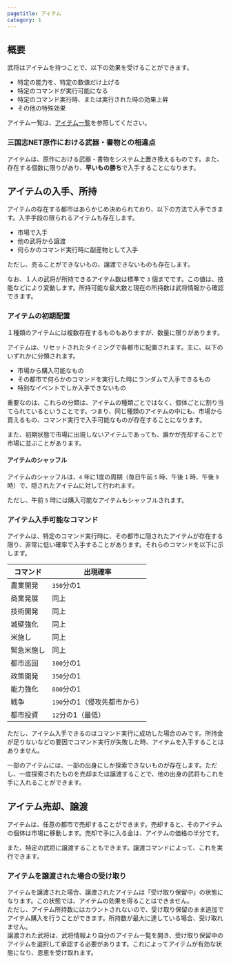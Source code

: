 ```yaml
---
pagetitle: アイテム
category: 1
---
```


## 概要

武将はアイテムを持つことで、以下の効果を受けることができます。

* 特定の能力を、特定の数値だけ上げる
* 特定のコマンドが実行可能になる
* 特定のコマンド実行時、または実行された時の効果上昇
* その他の特殊効果

アイテム一覧は、[アイテム一覧](bas-items.html)を参照してください。

### 三国志NET原作における武器・書物との相違点

アイテムは、原作における武器・書物をシステム上置き換えるものです。また、存在する個数に限りがあり、**早いもの勝ち**で入手することになります。

## アイテムの入手、所持

アイテムの存在する都市はあらかじめ決められており、以下の方法で入手できます。入手手段の限られるアイテムも存在します。

* 市場で入手
* 他の武将から譲渡
* 何らかのコマンド実行時に副産物として入手

ただし、売ることができないもの、譲渡できないものも存在します。

なお、１人の武将が所持できるアイテム数は標準で `3` 個までです。この値は、技能などにより変動します。所持可能な最大数と現在の所持数は武将情報から確認できます。

### アイテムの初期配置

１種類のアイテムには複数存在するものもありますが、数量に限りがあります。

アイテムは、リセットされたタイミングで各都市に配置されます。主に、以下のいずれかに分類されます。

* 市場から購入可能なもの
* その都市で何らかのコマンドを実行した時にランダムで入手できるもの
* 特別なイベントでしか入手できないもの

重要なのは、これらの分類は、アイテムの種類ごとではなく、個体ごとに割り当てられているということです。つまり、同じ種類のアイテムの中にも、市場から買えるもの、コマンド実行で入手可能なものが存在することになります。

また、初期状態で市場に出現しないアイテムであっても、誰かが売却することで市場に並ぶことがあります。

#### アイテムのシャッフル

アイテムのシャッフルは、`4` 年に1度の周期（毎日午前 `5` 時、午後 `1` 時、午後 `9` 時）で、隠されたアイテムに対して行われます。

ただし、午前 `5` 時には購入可能なアイテムもシャッフルされます。

### アイテム入手可能なコマンド

アイテムは、特定のコマンド実行時に、その都市に隠されたアイテムが存在する限り、非常に低い確率で入手することがあります。それらのコマンドを以下に示します。

| コマンド | 出現確率 |
| -- | -- |
| 農業開発 | `350`分の1 |
| 商業発展 | 同上 |
| 技術開発 | 同上 |
| 城壁強化 | 同上 |
| 米施し | 同上 |
| 緊急米施し | 同上 |
| 都市巡回 | `300`分の1 |
| 政策開発 | `350`分の1 |
| 能力強化 | `800`分の1 |
| 戦争 | `190`分の1（侵攻先都市から） |
| 都市投資 | `12`分の1（最低） |

ただし、アイテム入手できるのはコマンド実行に成功した場合のみです。所持金が足りないなどの要因でコマンド実行が失敗した時、アイテムを入手することはありません。

一部のアイテムには、一部の出身にしか探索できないものが存在します。ただし、一度探索されたものを売却または譲渡することで、他の出身の武将もこれを手に入れることができます。

## アイテム売却、譲渡

アイテムは、任意の都市で売却することができます。売却すると、そのアイテムの個体は市場に移動します。売却で手に入る金は、アイテムの価格の半分です。

また、特定の武将に譲渡することもできます。譲渡コマンドによって、これを実行できます。

### アイテムを譲渡された場合の受け取り

アイテムを譲渡された場合、譲渡されたアイテムは「受け取り保留中」の状態になります。この状態では、アイテムの効果を得ることはできません。  
ただし、アイテム所持数にはカウントされないので、受け取り保留のまま追加でアイテム購入を行うことができます。所持数が最大に達している場合、受け取れません。  
譲渡された武将は、武将情報より自分のアイテム一覧を開き、受け取り保留中のアイテムを選択して承認する必要があります。これによってアイテムが有効な状態になり、恩恵を受け取れます。
